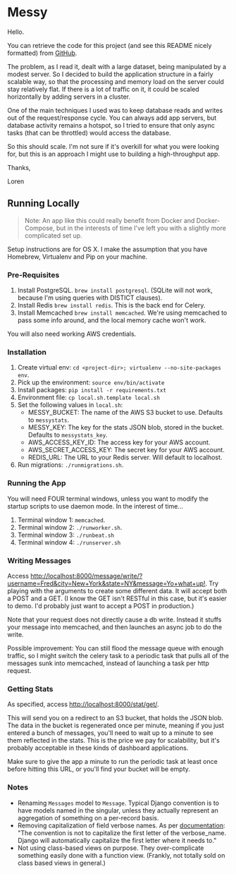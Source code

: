# Messy

Hello.

You can retrieve the code for this project (and see this README nicely formatted) from [GitHub](https://github.com/LorenDavie/sturdy-octo-succotash).

The problem, as I read it, dealt with a large dataset, being manipulated by a modest server. So I decided to build the application structure in a fairly scalable way, so that the processing and memory load on the server could stay relatively flat. If there is a lot of traffic on it, it could be scaled horizontally by adding servers in a cluster.

One of the main techniques I used was to keep database reads and writes out of the request/response cycle. You can always add app servers, but database activity remains a hotspot, so I tried to ensure that only async tasks (that can be throttled) would access the database.

So this should scale. I'm not sure if it's overkill for what you were looking for, but this is an approach I might use to building a high-throughput app.

Thanks,

Loren

## Running Locally

> Note: An app like this could really benefit from Docker and Docker-Compose, but in the interests of time I've left you with a slightly more complicated set up.

Setup instructions are for OS X. I make the assumption that you have Homebrew, Virtualenv and Pip on your machine.

### Pre-Requisites

1. Install PostgreSQL. `brew install postgresql`. (SQLite will not work, because I'm using queries with DISTICT clauses).
2. Install Redis `brew install redis`. This is the back end for Celery.
3. Install Memcached `brew install memcached`. We're using memcached to pass some info around, and the local memory cache won't work.

You will also need working AWS credentials.

### Installation

1. Create virtual env: `cd <project-dir>; virtualenv --no-site-packages env`.
2. Pick up the environment: `source env/bin/activate`
3. Install packages: `pip install -r requirements.txt`
4. Environment file: `cp local.sh.template local.sh`
5. Set the following values in `local.sh`:
    * MESSY_BUCKET: The name of the AWS S3 bucket to use. Defaults to `messystats`.
    * MESSY_KEY: The key for the stats JSON blob, stored in the bucket. Defaults to `messystats_key`.
    * AWS_ACCESS_KEY_ID: The access key for your AWS account.
    * AWS_SECRET_ACCESS_KEY: The secret key for your AWS account.
    * REDIS_URL: The URL to your Redis server. Will default to localhost.
6. Run migrations: `./runmigrations.sh`.

### Running the App

You will need FOUR terminal windows, unless you want to modify the startup scripts to use daemon mode. In the interest of time...

1. Terminal window 1: `memcached`.
2. Terminal window 2: `./runworker.sh`.
3. Terminal window 3: `./runbeat.sh`
4. Terminal window 4: `./runserver.sh`

### Writing Messages

Access [http://localhost:8000/message/write/?username=Fred&city=New+York&state=NY&message=Yo+what+up!](http://localhost:8000/message/write/?username=Fred&city=New+York&state=NY&message=Yo+what+up!). Try playing with the arguments to create some different data.  It will accept both a POST and a GET. (I know the GET isn't RESTful in this case, but it's easier to demo. I'd probably just want to accept a POST in production.)

Note that your request does not directly cause a db write. Instead it stuffs your message into memcached, and then launches an async job to do the write.

Possible improvement: You can still flood the message queue with enough traffic, so I might switch the celery task to a periodic task that pulls all of the messages sunk into memcached, instead of launching a task per http request.

### Getting Stats

As specified, access [http://localhost:8000/stat/get/](http://localhost:8000/stat/get/).

This will send you on a redirect to an S3 bucket, that holds the JSON blob. The data in the bucket is regenerated once per minute, meaning if you just entered a bunch of messages, you'll need to wait up to a minute to see them reflected in the stats. This is the price we pay for scalability, but it's probably acceptable in these kinds of dashboard applications.

Make sure to give the app a minute to run the periodic task at least once before hitting this URL, or you'll find your bucket will be empty.

### Notes

* Renaming `Messages` model to `Message`. Typical Django convention is to have models named in the singular, unless they actually represent an aggregation of something on a per-record basis.
* Removing capitalization of field verbose names.  As per [documentation](https://docs.djangoproject.com/en/1.9/topics/db/models/#verbose-field-names): "The convention is not to capitalize the first letter of the verbose_name. Django will automatically capitalize the first letter where it needs to."
* Not using class-based views on purpose. They over-complicate something easily done with a function view. (Frankly, not totally sold on class based views in general.)
